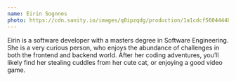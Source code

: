 ```yaml
---
name: Eirin Sognnes
photo: https://cdn.sanity.io/images/q0ipzqdg/production/1a1cdcf560444486dde0ef1f9dbd1c5fb938bf3f-240x299.jpg
---
```


Eirin is a software developer with a masters degree in Software Engineering. She is a very curious person, who enjoys the abundance of challenges in both the frontend and backend world. After her coding adventures, you’ll likely find her stealing cuddles from her cute cat, or enjoying a good video game.
